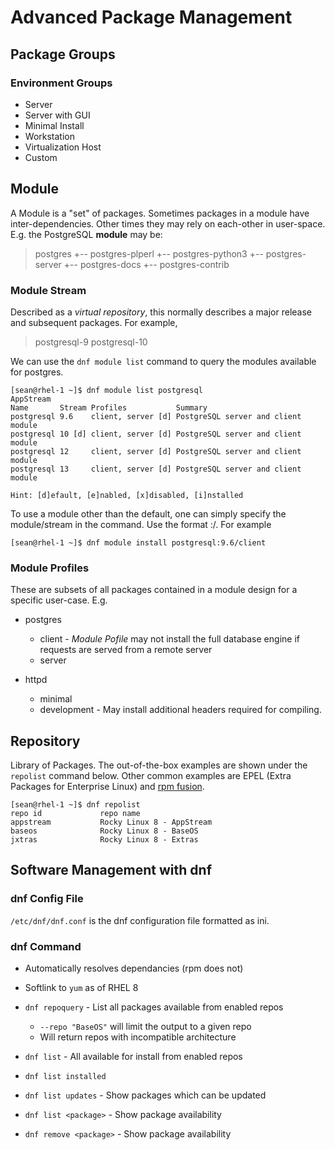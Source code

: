 # Advanced Package Management
## Package Groups
### Environment Groups
* Server
* Server with GUI
* Minimal Install
* Workstation
* Virtualization Host
* Custom

## Module
A Module is a "set" of packages.  Sometimes packages in a module have inter-dependencies.  Other times they may rely on each-other in user-space.  E.g. the PostgreSQL __module__ may be:

> postgres 
> +-- postgres-plperl
> +-- postgres-python3
> +-- postgres-server
> +-- postgres-docs
> +-- postgres-contrib


### Module Stream
Described as a *virtual repository*, this normally describes a major release and subsequent packages.  For example,

> postgresql-9
> postgresql-10

We can use the `dnf module list` command to query the modules available for postgres.

```
[sean@rhel-1 ~]$ dnf module list postgresql
AppStream
Name       Stream Profiles           Summary                            
postgresql 9.6    client, server [d] PostgreSQL server and client module
postgresql 10 [d] client, server [d] PostgreSQL server and client module
postgresql 12     client, server [d] PostgreSQL server and client module
postgresql 13     client, server [d] PostgreSQL server and client module

Hint: [d]efault, [e]nabled, [x]disabled, [i]nstalled
```

To use a module other than the default, one can simply specify the module/stream in the command.  Use the format <package>:<stream>/<profile>.  For example 

```
[sean@rhel-1 ~]$ dnf module install postgresql:9.6/client
```

### Module Profiles
These are subsets of all packages contained in a module design for a specific user-case.  E.g. 
* postgres
    * client - *Module Pofile* may not install the full database engine if requests are served from a remote server  
    * server

* httpd
    * minimal
   * development - May install additional headers required for compiling.

## Repository
Library of Packages. The out-of-the-box examples are shown under the `repolist` command below.  Other common examples are EPEL (Extra Packages for Enterprise Linux) and [rpm fusion](https://rpmfusion.org).
```
[sean@rhel-1 ~]$ dnf repolist
repo id             repo name
appstream           Rocky Linux 8 - AppStream
baseos              Rocky Linux 8 - BaseOS
jxtras              Rocky Linux 8 - Extras
```

## Software Management with dnf

### dnf Config File

`/etc/dnf/dnf.conf` is the dnf configuration file formatted as ini.

### dnf Command
* Automatically resolves dependancies (rpm does not)
* Softlink to `yum` as of RHEL 8

* `dnf repoquery` - List all packages available from enabled repos
    * `--repo "BaseOS"` will limit the output to a given repo
    * Will return repos with incompatible architecture 
* `dnf list` - All available for install from enabled repos
* `dnf list installed` 
* `dnf list updates` - Show packages which can be updated
* `dnf list <package>` - Show package availability
* `dnf remove <package>` - Show package availability
